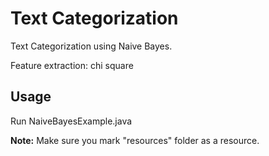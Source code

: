 # Text Categorization

Text Categorization using Naive Bayes. 

Feature extraction: chi square

## Usage

Run NaiveBayesExample.java

**Note:** Make sure you mark "resources" folder as a resource.